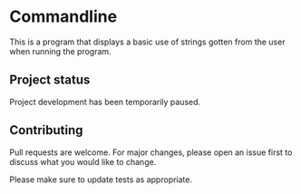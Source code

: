 # Commandline
This is a program that displays a basic use of strings gotten from the user when running the program.

## Project status
Project development has been temporarily paused.

## Contributing
Pull requests are welcome. For major changes, please open an issue first to discuss what you would like to change.

Please make sure to update tests as appropriate.